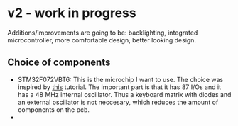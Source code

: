 # v2 - work in progress
Additions/improvements are going to be: backlighting, integrated microcontroller, more comfortable design, better looking design. 

## Choice of components
* STM32F072VBT6: This is the microchip I want to use. The choice was inspired by [this](https://github.com/KoBussLLC/grabert-hardware) tutorial. The important part is that it has 87 I/Os and it has a 48 MHz internal oscillator. Thus a keyboard matrix with diodes and an external oscillator is not neccesary, which reduces the amount of components on the pcb.
* 